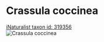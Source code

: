 
Crassula coccinea
=================
  
[iNaturalist taxon id: 319356](https://www.inaturalist.org/taxa/319356)  
![Crassula coccinea](https://inaturalist-open-data.s3.amazonaws.com/photos/131823684/medium.jpeg)